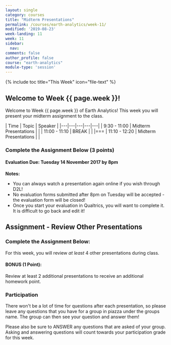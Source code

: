 ```yaml
---
layout: single
category: courses
title: "Midterm Presentations"
permalink: /courses/earth-analytics/week-11/
modified: '2019-08-23'
week-landing: 11
week: 11
sidebar:
  nav:
comments: false
author_profile: false
course: "earth-analytics"
module-type: 'session'
---
```



{% include toc title="This Week" icon="file-text" %}

<div class="notice--info" markdown="1">

## <i class="fa fa-ship" aria-hidden="true"></i> Welcome to Week {{ page.week }}!

Welcome to Week {{ page.week }} of Earth Analytics! This week you will present
your midterm assignment to the class.

</div>

|  Time | Topic   | Speaker   |
|---|---|---|---|---|
| 9:30 - 11:00  | Midterm Presentations |   |
| 11:00 - 11:10  | BREAK |   |
|===
| 11:10 - 12:20  | Midterm Presentations |  |


### Complete the Assignment Below (3 points)

#### Evaluation Due: Tuesday 14 November 2017 by 8pm

**Notes:**

* You can always watch a presentation again online if you wish through D2L!
* No evaluation forms submitted after 8pm on Tuesday will be accepted - the evaluation form will be closed!
* Once you start your evaluation in Qualtrics, you will want to complete it. It is difficult to go back and edit it!

<div class="notice--warning" markdown="1">

## <i class="fa fa-pencil-square-o" aria-hidden="true"></i> Assignment - Review Other Presentations

### Complete the Assignment Below:

For this week, you will review *at least* 4 other presentations during
class. 

#### BONUS (1 Point):
Review at least 2 additional presentations to receive an additional homework point.


### Participation
There won't be a lot of time for questions after each presentation, so please
leave any questions that you have for a group in piazza under the groups name.
The group can then see your question and answer them!

Please also be sure to ANSWER any questions that are asked of your group. Asking
and answering questions will count towards your participation grade for this week.




</div>
